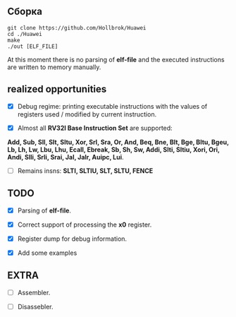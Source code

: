 ## Сборка
    git clone https://github.com/Hollbrok/Huawei
    cd ./Huawei
    make
    ./out [ELF_FILE]

At this moment there is no parsing of __elf-file__ and the executed instructions are written to memory manually.

## realized opportunities

- [X] Debug regime: printing executable instructions with the values of registers used / modified by current instruction.

- [X] Almost all __RV32I Base Instruction Set__ are supported:

__Add, Sub, Sll, Slt, Sltu, Xor, Srl, Sra, Or, And, Beq, Bne, Blt, Bge, Bltu, Bgeu, Lb, Lh, Lw, Lbu, Lhu, Ecall, Ebreak, Sb, Sh, Sw, Addi, Slti, Sltiu, Xori, Ori, Andi, Slli, Srli, Srai, Jal, Jalr, Auipc, Lui__.

- [ ] Remains insns:
__SLTI, SLTIU, SLT, SLTU, FENCE__

## TODO

- [X] Parsing of __elf-file__.

- [X] Correct support of processing the __x0__ register.

- [X] Register dump for debug information.

- [X] Add some examples

## EXTRA

- [ ] Assembler.

- [ ] Disassebler.



